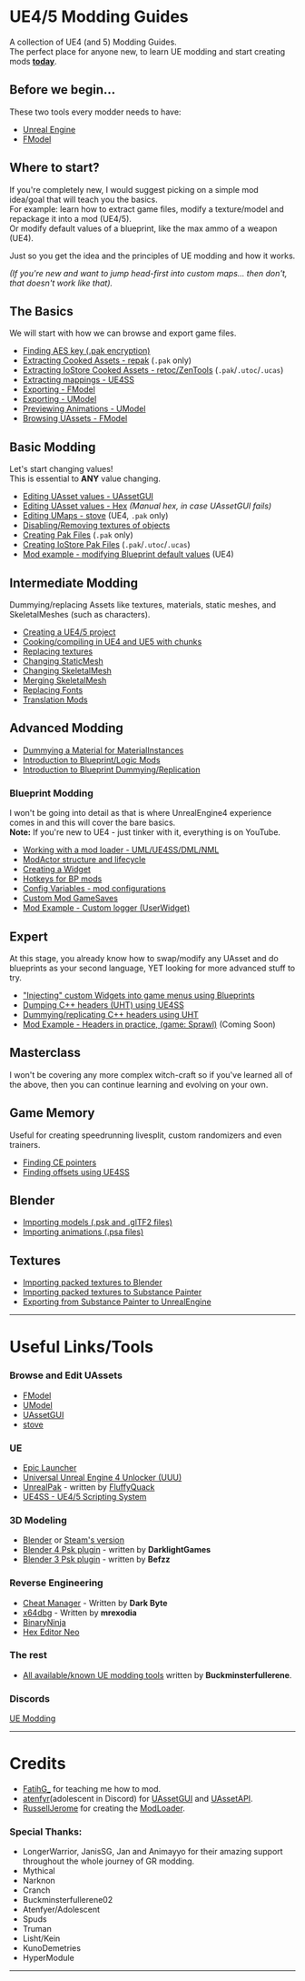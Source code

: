 # UE4/5 Modding Guides 
A collection of UE4 (and 5) Modding Guides.</br>
The perfect place for anyone new, to learn UE modding and start creating mods <u><strong>today</strong></u>.</br>

## Before we begin...
These two tools every modder needs to have:<br>
- [Unreal Engine](https://www.unrealengine.com/en-US/)
- [FModel](https://fmodel.app/)

## Where to start?
If you're completely new, I would suggest picking on a simple mod idea/goal that will teach you the basics.<br>
For example: learn how to extract game files, modify a texture/model and repackage it into a mod (UE4/5). <br>
Or modify default values of a blueprint, like the max ammo of a weapon (UE4).

Just so you get the idea and the principles of UE modding and how it works.

<i>(If you're new and want to jump head-first into custom maps... then don't, that doesn't work like that).</i>

## The Basics
We will start with how we can browse and export game files.

- [Finding AES key (.pak encryption)](./TheBasics/AesKey.md)
- [Extracting Cooked Assets - repak](./TheBasics/ExtractingCooked.md) (`.pak` only)
- [Extracting IoStore Cooked Assets - retoc/ZenTools](./TheBasics/ExtractingIoStore.md) (`.pak`/`.utoc`/`.ucas`)
- [Extracting mappings - UE4SS](./TheBasics/Extractingusmap.md)
- [Exporting - FModel](./TheBasics/ExportingFModel.md)
- [Exporting - UModel](./TheBasics/ExportingUModel.md)
- [Previewing Animations - UModel](./TheBasics/UModelAnimations.md)
- [Browsing UAssets - FModel](./TheBasics/UsingFModel.md)

## Basic Modding
Let's start changing values!</br>
This is essential to <b>ANY</b> value changing.</br>
- [Editing UAsset values - UAssetGUI](./BasicModding/UAssetGUI.md)
- [Editing UAsset values - Hex](./BasicModding/HexEditing.md) *(Manual hex, in case UAssetGUI fails)*
- [Editing UMaps - stove](./BasicModding/EditingUmaps.md) (UE4, `.pak` only)
- [Disabling/Removing textures of objects](./BasicModding/DisablingObjects.md)
- [Creating Pak Files](./BasicModding/UnrealPak.md) (`.pak` only)
- [Creating IoStore Pak Files](./BasicModding/IoStorePacking.md) (`.pak`/`.utoc`/`.ucas`)
- [Mod example - modifying Blueprint default values](./BasicModding/example1.md) (UE4)

## Intermediate Modding
Dummying/replacing Assets like textures, materials, static meshes, and SkeletalMeshes (such as characters). </br>

- [Creating a UE4/5 project](./IntermediateModding/CreatingProject.md)
- [Cooking/compiling in UE4 and UE5 with chunks](./IntermediateModding/CookingContent.md)
- [Replacing textures](./IntermediateModding/ChangingTextures.md)
- [Changing StaticMesh](./IntermediateModding/ChangingSM.md)
- [Changing SkeletalMesh](./IntermediateModding/ChangingSK.md)
- [Merging SkeletalMesh](./IntermediateModding/MergingSK.md)
- [Replacing Fonts](./IntermediateModding/ReplacingFonts.md)
- [Translation Mods](./IntermediateModding/TranslationMod.md)

## Advanced Modding
- [Dummying a Material for MaterialInstances](./AdvancedModding/ReplicatingMI.md)
- [Introduction to Blueprint/Logic Mods](./AdvancedModding/BpModsIntro.md)
- [Introduction to Blueprint Dummying/Replication](./AdvancedModding/BpReplication.md)

### Blueprint Modding
I won't be going into detail as that is where UnrealEngine4 experience comes in and this will cover the bare basics.</br>
<b>Note:</b> If you're new to UE4 - just tinker with it, everything is on YouTube.

- [Working with a mod loader - UML/UE4SS/DML/NML](./BPModding/WorkingWithML.md)
- [ModActor structure and lifecycle](./BPModding/ModActorLifeCycle.md)
- [Creating a Widget](./BPModding/CreateWidget.md)
- [Hotkeys for BP mods](./BPModding/Hotkeys.md) 
- [Config Variables - mod configurations](./BPModding/ConfigVariables.md)
- [Custom Mod GameSaves](./BPModding/GameSaves.md)
- [Mod Example - Custom logger (UserWidget)](./BPModding/CustomLogger.md) 

## Expert
At this stage, you already know how to swap/modify any UAsset and do blueprints as your second language, YET looking for more advanced stuff to try.
- ["Injecting" custom Widgets into game menus using Blueprints](./ExpertModding/GameMenus.md)
- [Dumping C++ headers (UHT) using UE4SS](./ExpertModding/GeneratingUHT.md)
- [Dummying/replicating C++ headers using UHT](./ExpertModding/UEClasses.md)
- [Mod Example - Headers in practice, (game: Sprawl)]() (Coming Soon)

## Masterclass
I won't be covering any more complex witch-craft so if you've learned all of the above, then you can continue learning and evolving on your own.<br>

## Game Memory
Useful for creating speedrunning livesplit, custom randomizers and even trainers.
- [Finding CE pointers](./GameMemory/findingPointers.md)
- [Finding offsets using UE4SS](./GameMemory/findingPointers2.md)


##  Blender
- [Importing models (.psk and .glTF2 files)](./Misc/BlenderImportModels.md)
- [Importing animations (.psa files)](./Misc/BlenderImportAnimations.md)

## Textures
- [Importing packed textures to Blender](./Misc/BlenderImportTextures.md)
- [Importing packed textures to Substance Painter](./Misc/SubstanceImportTextures.md) 
- [Exporting from Substance Painter to UnrealEngine](./Misc/SubstanceExport.md) 

<hr>

# Useful Links/Tools

### Browse and Edit UAssets
- [FModel](https://fmodel.app/)
- [UModel](https://www.gildor.org/en/projects/umodel)
- [UAssetGUI](https://github.com/atenfyr/UAssetGUI)
- [stove](https://github.com/bananaturtlesandwich/stove)

### UE
- [Epic Launcher](https://www.epicgames.com/store/en-US/)
- [Universal Unreal Engine 4 Unlocker (UUU)](https://framedsc.github.io/GeneralGuides/universal_ue4_consoleunlocker.htm)
- [UnrealPak](https://github.com/Dmgvol/UE_Modding/raw/main/Tools/UnrealPak.zip) - written by [FluffyQuack](https://www.fluffyquack.com/)
- [UE4SS - UE4/5 Scripting System](https://github.com/UE4SS-RE/RE-UE4SS)

### 3D Modeling
- [Blender](https://www.blender.org/) or [Steam's version](https://store.steampowered.com/app/365670/Blender/)
- [Blender 4 Psk plugin](https://github.com/DarklightGames/io_scene_psk_psa) - written by **DarklightGames**
- [Blender 3 Psk plugin](https://github.com/Befzz/blender3d_import_psk_psa) - written by **Befzz**

### Reverse Engineering
- [Cheat Manager](https://www.cheatengine.org/) - Written by **Dark Byte**
- [x64dbg](https://x64dbg.com/) - Written by **mrexodia**
- [BinaryNinja](https://binary.ninja/)
- [Hex Editor Neo](https://freehexeditorneo.com/)

### The rest
- [All available/known UE modding tools](https://github.com/Buckminsterfullerene02/UE-Modding-Tools) written by **Buckminsterfullerene**.

### Discords
[UE Modding](https://discord.gg/unreal-engine-modding-876613187204685934)

---

# Credits
- [FatihG_](https://www.youtube.com/c/fatihG/) for teaching me how to mod.
- [atenfyr](https://github.com/atenfyr/)(adolescent in Discord) for [UAssetGUI](https://github.com/atenfyr/UAssetGUI) and [UAssetAPI](https://github.com/atenfyr/UAssetAPI).
- [RussellJerome](https://github.com/RussellJerome) for creating the [ModLoader](https://github.com/RussellJerome/UnrealModLoader).


### Special Thanks:
- LongerWarrior, JanisSG, Jan and Animayyo for their amazing support throughout the whole journey of GR modding.
- Mythical
- Narknon
- Cranch
- Buckminsterfullerene02
- Atenfyer/Adolescent
- Spuds
- Truman 
- Lisht/Kein
- KunoDemetries
- HyperModule

---

